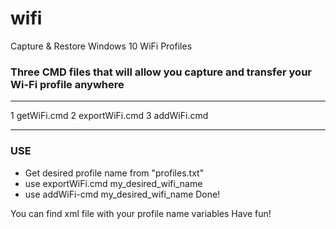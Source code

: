 # wifi
Capture &amp; Restore Windows 10 WiFi Profiles

### Three CMD files that will allow you capture and transfer your Wi-Fi profile anywhere
------------------------------------------------------------------------------------

 1 getWiFi.cmd
 2 exportWiFi.cmd
 3 addWiFi.cmd
 
------------------------------------------------------------------------------------

### USE
- Get desired profile name from "profiles.txt"
- use exportWiFi.cmd my_desired_wifi_name
- use addWiFi-cmd my_desired_wifi_name
Done!

You can find xml file with your profile name variables 
Have fun!
